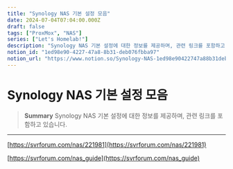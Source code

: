 ```yaml
---
title: "Synology NAS 기본 설정 모음"
date: 2024-07-04T07:04:00.000Z
draft: false
tags: ["ProxMox", "NAS"]
series: ["Let's Homelab!"]
description: "Synology NAS 기본 설정에 대한 정보를 제공하며, 관련 링크를 포함하고 있습니다."
notion_id: "1ed98e90-4227-47a8-8b31-deb076fbba97"
notion_url: "https://www.notion.so/Synology-NAS-1ed98e90422747a88b31deb076fbba97"
---
```


# Synology NAS 기본 설정 모음

> **Summary**
> Synology NAS 기본 설정에 대한 정보를 제공하며, 관련 링크를 포함하고 있습니다.

---



[https://svrforum.com/nas/221981](https://svrforum.com/nas/221981)

[https://svrforum.com/nas_guide](https://svrforum.com/nas_guide)

